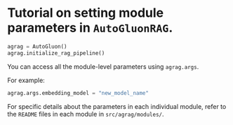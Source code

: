 # Tutorial on setting module parameters in `AutoGluonRAG`. 

```python
agrag = AutoGluon()
agrag.initialize_rag_pipeline()
```

You can access all the module-level parameters using `agrag.args`. 

For example:
```python
agrag.args.embedding_model = "new_model_name"
```

For specific details about the parameters in each individual module, refer to the `README` files in each module in `src/agrag/modules/`.
